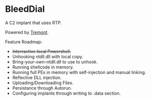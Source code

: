 # BleedDial
A C2 implant that uses RTP.

Powered by [Tremont](https://github.com/chomphuthip/tremont).

Feature Roadmap:
* ~~Interractive local Powershell.~~
* Unhooking ntdll.dll with local copy.
* Bring-your-own-ntdll.dll to use to unhook.
* Running shellcode in memory.
* Running full PEs in memory with self-injection and manual linking.
* Reflective DLL injection.
* Uploading/Downloading Files.
* Persistance through Autorun.
* Configuring implants through writing to .data section.
